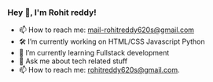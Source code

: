 ### Hey 👋, I'm Rohit reddy!

- 📫 How to reach me: mail-rohitreddy620s@gmail.com
- 🛠   I’m currently working on HTML/CSS Javascript Python
- 🚀  I’m currently learning Fullstack development
- 💬  Ask me about tech related stuff
- 📫  How to reach me: rohitreddy620s@gmail.com.
